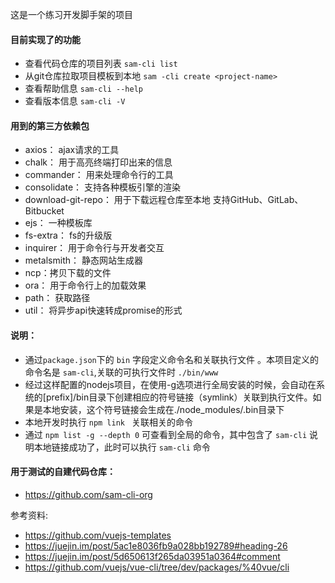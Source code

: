 这是一个练习开发脚手架的项目

#### 目前实现了的功能

- 查看代码仓库的项目列表 `sam-cli list`
- 从git仓库拉取项目模板到本地  `sam -cli create <project-name>`
- 查看帮助信息 `sam-cli --help`
- 查看版本信息 `sam-cli -V`


#### 用到的第三方依赖包
- axios： ajax请求的工具
- chalk： 用于高亮终端打印出来的信息
- commander： 用来处理命令行的工具
- consolidate： 支持各种模板引擎的渲染
- download-git-repo： 用于下载远程仓库至本地 支持GitHub、GitLab、Bitbucket
- ejs： 一种模板库
- fs-extra： fs的升级版
- inquirer： 用于命令行与开发者交互
- metalsmith： 静态网站生成器
- ncp：拷贝下载的文件
- ora： 用于命令行上的加载效果
- path： 获取路径
- util： 将异步api快速转成promise的形式


#### 说明：
-  通过`package.json`下的 `bin` 字段定义命令名和关联执行文件
。本项目定义的命令名是 `sam-cli`,关联的可执行文件时 `./bin/www`
-  经过这样配置的nodejs项目，在使用-g选项进行全局安装的时候，会自动在系统的[prefix]/bin目录下创建相应的符号链接（symlink）关联到执行文件。如果是本地安装，这个符号链接会生成在./node_modules/.bin目录下
-  本地开发时执行 `npm link ` 关联相关的命令
-  通过 `npm list -g --depth 0` 可查看到全局的命令，其中包含了
`sam-cli` 说明本地链接成功了，此时可以执行 `sam-cli` 命令


#### 用于测试的自建代码仓库：
-  https://github.com/sam-cli-org

参考资料:
-  https://github.com/vuejs-templates
-  https://juejin.im/post/5ac1e8036fb9a028bb192789#heading-26
-  https://juejin.im/post/5d650613f265da03951a0364#comment
-  https://github.com/vuejs/vue-cli/tree/dev/packages/%40vue/cli
